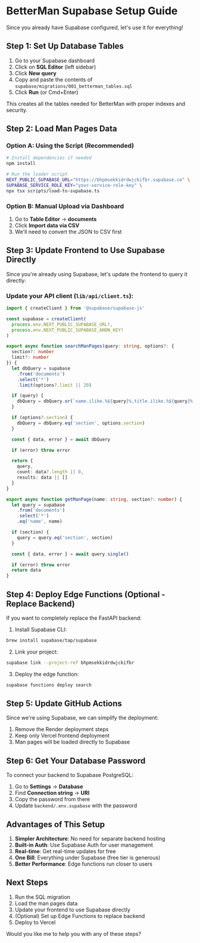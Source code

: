 # BetterMan Supabase Setup Guide

Since you already have Supabase configured, let's use it for everything!

## Step 1: Set Up Database Tables

1. Go to your Supabase dashboard
2. Click on **SQL Editor** (left sidebar)
3. Click **New query**
4. Copy and paste the contents of `supabase/migrations/001_betterman_tables.sql`
5. Click **Run** (or Cmd+Enter)

This creates all the tables needed for BetterMan with proper indexes and security.

## Step 2: Load Man Pages Data

### Option A: Using the Script (Recommended)
```bash
# Install dependencies if needed
npm install

# Run the loader script
NEXT_PUBLIC_SUPABASE_URL="https://bhpmsekkidrdwjckifbr.supabase.co" \
SUPABASE_SERVICE_ROLE_KEY="your-service-role-key" \
npx tsx scripts/load-to-supabase.ts
```

### Option B: Manual Upload via Dashboard
1. Go to **Table Editor** → **documents**
2. Click **Import data via CSV**
3. We'll need to convert the JSON to CSV first

## Step 3: Update Frontend to Use Supabase Directly

Since you're already using Supabase, let's update the frontend to query it directly:

### Update your API client (`lib/api/client.ts`):

```typescript
import { createClient } from '@supabase/supabase-js'

const supabase = createClient(
  process.env.NEXT_PUBLIC_SUPABASE_URL!,
  process.env.NEXT_PUBLIC_SUPABASE_ANON_KEY!
)

export async function searchManPages(query: string, options?: {
  section?: number
  limit?: number
}) {
  let dbQuery = supabase
    .from('documents')
    .select('*')
    .limit(options?.limit || 20)

  if (query) {
    dbQuery = dbQuery.or(`name.ilike.%${query}%,title.ilike.%${query}%,description.ilike.%${query}%`)
  }

  if (options?.section) {
    dbQuery = dbQuery.eq('section', options.section)
  }

  const { data, error } = await dbQuery

  if (error) throw error

  return {
    query,
    count: data?.length || 0,
    results: data || []
  }
}

export async function getManPage(name: string, section?: number) {
  let query = supabase
    .from('documents')
    .select('*')
    .eq('name', name)

  if (section) {
    query = query.eq('section', section)
  }

  const { data, error } = await query.single()

  if (error) throw error
  return data
}
```

## Step 4: Deploy Edge Functions (Optional - Replace Backend)

If you want to completely replace the FastAPI backend:

1. Install Supabase CLI:
```bash
brew install supabase/tap/supabase
```

2. Link your project:
```bash
supabase link --project-ref bhpmsekkidrdwjckifbr
```

3. Deploy the edge function:
```bash
supabase functions deploy search
```

## Step 5: Update GitHub Actions

Since we're using Supabase, we can simplify the deployment:

1. Remove the Render deployment steps
2. Keep only Vercel frontend deployment
3. Man pages will be loaded directly to Supabase

## Step 6: Get Your Database Password

To connect your backend to Supabase PostgreSQL:

1. Go to **Settings** → **Database**
2. Find **Connection string** → **URI**
3. Copy the password from there
4. Update `backend/.env.supabase` with the password

## Advantages of This Setup

1. **Simpler Architecture**: No need for separate backend hosting
2. **Built-in Auth**: Use Supabase Auth for user management
3. **Real-time**: Get real-time updates for free
4. **One Bill**: Everything under Supabase (free tier is generous)
5. **Better Performance**: Edge functions run closer to users

## Next Steps

1. Run the SQL migration
2. Load the man pages data
3. Update your frontend to use Supabase directly
4. (Optional) Set up Edge Functions to replace backend
5. Deploy to Vercel

Would you like me to help you with any of these steps?